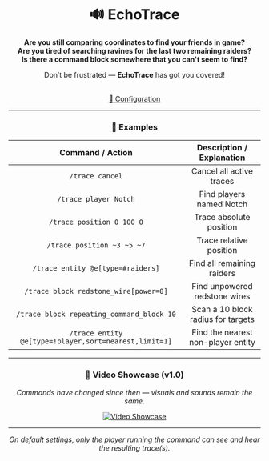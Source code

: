 <div align="center">

# 🔊 EchoTrace

**Are you still comparing coordinates to find your friends in game?**  
**Are you tired of searching ravines for the last two remaining raiders?**  
**Is there a command block somewhere that you can't seem to find?**  

Don’t be frustrated — **EchoTrace** has got you covered!  
<br>

[📜 Configuration](https://github.com/Mitality/EchoTrace/blob/master/src/main/resources/config.yml)

---

### 🧭 Examples

| Command / Action | Description / Explanation |
|:----------------:|:--------------------------:|
| `/trace cancel` | Cancel all active traces |
| `/trace player Notch` | Find players named Notch |
| `/trace position 0 100 0` | Trace absolute position |
| `/trace position ~3 ~5 ~7` | Trace relative position |
| `/trace entity @e[type=#raiders]` | Find all remaining raiders |
| `/trace block redstone_wire[power=0]` | Find unpowered redstone wires |
| `/trace block repeating_command_block 10` | Scan a 10 block radius for targets |
| `/trace entity @e[type=!player,sort=nearest,limit=1]` | Find the nearest non-player entity |

---

### 🎥 Video Showcase (v1.0)
*Commands have changed since then — visuals and sounds remain the same.*

[![Video Showcase](https://img.youtube.com/vi/wMQsy2q6Gps/0.jpg)](https://www.youtube-nocookie.com/embed/wMQsy2q6Gps)

---

*On default settings, only the player running the command can see and hear the resulting trace(s).*

</div>
